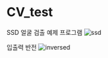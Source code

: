 # CV_test

SSD 얼굴 검출 예제 프로그램
![ssd](https://user-images.githubusercontent.com/59910227/80081903-8b787900-858e-11ea-8952-d839db5ee766.png)

입출력 반전
![inversed](https://user-images.githubusercontent.com/59910227/80082062-c5e21600-858e-11ea-8e03-20fbd7a572c4.png)

